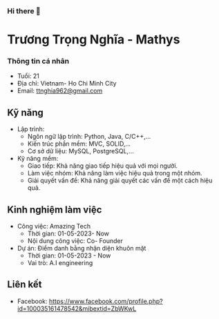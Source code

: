 ### Hi there 👋


# Trương Trọng Nghĩa - Mathys

### Thông tin cá nhân

* Tuổi: 21
* Địa chỉ: Vietnam- Ho Chi Minh City
* Email: ttnghia962@gmail.com

## Kỹ năng

* Lập trình:
    * Ngôn ngữ lập trình: Python, Java, C/C++,...
    * Kiến trúc phần mềm: MVC, SOLID,...
    * Cơ sở dữ liệu: MySQL, PostgreSQL,...
* Kỹ năng mềm:
    * Giao tiếp: Khả năng giao tiếp hiệu quả với mọi người.
    * Làm việc nhóm: Khả năng làm việc hiệu quả trong một nhóm.
    * Giải quyết vấn đề: Khả năng giải quyết các vấn đề một cách hiệu quả.

## Kinh nghiệm làm việc

* Công việc: Amazing Tech 
    * Thời gian: 01-05-2023- Now
    * Nội dung công việc: Co- Founder
* Dự án: Điểm danh bằng nhận diện khuôn mặt
    * Thời gian: 01-05-2023 - Now 
    * Vai trò: A.I engineering


## Liên kết

* Facebook: https://www.facebook.com/profile.php?id=100035161478542&mibextid=ZbWKwL


<!--
- 🔭 I’m currently working on ...  FPT 
- 🌱 I’m currently learning ... 
- 👯 I’m looking to collaborate on ...
- 🤔 I’m looking for help with ...
- 💬 Ask me about ...
- 📫 How to reach me: ...
- 😄 Pronouns: ...
- ⚡ Fun fact: ...
-->
